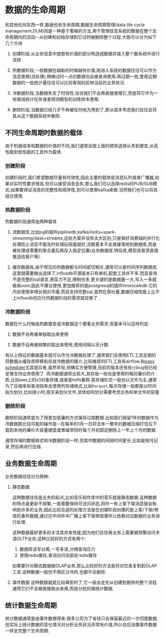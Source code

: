 # 数据的生命周期

和其他任何东西一样,数据也有生命周期,数据生命周期管理(data life cycle management,DLM)则是一种基于策略的方法,用于管理信息系统的数据在整个生命周期内的流动--从创建和初始存储到它过时被删除整个过程.大致可以分为如下几个大块

1. 创建阶段,从业务信息中提取有价值的部分构造成数据并放入整个数系统中进行流转

2. 热数据阶段,一般数据在越新的时候越有价值,刚进入系统的数据往往可以作为消息使用(流处理),稍微过时一点的数据也会被查询使用.再过期一些,使用近期数据的一些统计量往往可以比较客观的反映当前的业务状况.

3. 冷数据阶段,当数据失去了时效性,往往我们不会再直接使用它,而是将它作为一些离线统计任务或者预测模型的训练样本使用.

4. 删除阶段,当数据已经几乎不再被任何地方用到了,那从成本考虑我们往往会将其从这个数据系统中删除.

## 不同生命周期时数据的载体

由于机器成本和数据的价值的不同,我们通常会按上面的顺序选择从贵到便宜,从高性能到低性能的工具作为载体.

### 创建阶段

创建阶段时,我们希望数据尽量有时效性,因此主要的载体是消息队列或者广播器,如果对实时性要求很高,但可以接受消息丢失,那么我们可以选择redis的PUB/SUB模式;如果要保证消息的完整性和顺序性,则可以使用kafka来做.当然我们也可以将其组合使用.

### 热数据阶段

热数据阶段通常由两种载体

1. 流数据库,比如pg的插件piplinedb,kafka/redis+spark-streaming/dask+streamz,这些方案并没有太大区别,只是做好消费端的并行化处理防止消息不能及时处理玩阻塞就好,流数基本不会直接落地到数据库,而是被处理成需要的聚合量后再存入指定位置(业务数据库,特征库,模型库甚至直接推送给客户等).

2. 缓存数据库,由于常见的热数据都与时间密切相关,通常可以是时间序列数据库.这里就需要做出选择了,influxdb开源版本只有单机,配套工具并不多,而且查询不是完整的sql语言,表现力不足,限制也多,更关键的是数据量一大,写入一多就极易oom,因此不建议使用,更加推荐的是postgresql的插件timescaledb.它的内存使用率增长相对平缓,而且支持完整sql,虽然在吞吐量,数据压缩性能上比不上influxdb但应付热数据阶段的需求就足够了

### 冷数据阶段

数据在什么时候由热数据变成冷数据这个要看业务需求,但基本可以这样判定:

1. 数据不会再被单独取出来使用

2. 数据不会再被频繁的取出来使用,使用间隔以天计数.

有以上特征的数据基本就可以作为冷数据处理了.通常我们会使用ETL工具定期的将数据从缓存库转移到存放冷数据的媒介,比较推荐的ETL工具有airflow.和[easy scheduler](https://github.com/apache/incubator-dolphinscheduler)尤其是后者,虽然年轻,但确实方便管理,目前的版本还有些小bug但已经足够支持业务使用了.
而冷数据通常比较大,其存放一般也是使用的相对廉价的介质,比如aws上的s3对象存储,或者是hdfs集群.其存储形式一般也以文件为主,通常为了压缩率和查询效率会使用列存储格式,比如`Parquet`,每次存储一般都是以时间段为划分,比如按小时,按天来划分文件,具体如何划分需要考虑业务和单文件的容量

### 删除阶段

删除阶段通常是为了用更加低廉的方式保存过期数据.比如我们保留1年的数据作为冷数据那比较可能的操作是--在每年的1月一日将去年一整年的数据压缩打包后下载到本地的廉价大容量硬盘或者磁带同时每个月初固定删除上一年上个月的数据.

通常存储的数据格式和冷数据阶段一样,但其中数据的间隔时间更长,比如是按月记录,然后再进行压缩.

## 业务数据生命周期

业务数据往往分为两种:

1. 静态数据

    这种数据往往是业务的起点,比如音乐软件库中的音乐就是静态数据.这种数据的特点是更新不频繁,一直需要保持可访问状态,同时一有上架下架消息就会影响到许多的业务,因此比较合适的处理方法是在创建阶段创建的是上架/下架/修改的事件数据,通过在中间件中广播上架下架修改事件让依赖对应数据的业务进行处理.

    这种数据最好更多的关注其并发性能,因为他们往往再业务上需要被频繁访问术语OLTP业务,这种比较好的方式有两个:
    1. 数据库读写分离,一写多读,分摊查询压力
    2. 使用redis缓存,查询访问全部走redis缓存

    如果要针对静态数据做OLAP业务,那么比较好的方法是将对饮表复制到OLAP工具.这种数据一般也不用区分冷热,也都不会删除.
2. 事件数据
    这种数据就是比较典型的了,它一般会走完从创建到删除的整个流程.通常它们不会被直接取出来用,而是分批的做统计数据.

## 统计数据生命周期

统计数据通常是由事件数据得来,很多公司为了省钱只会保留最近的一次切面数据,但实际上统计数据的变化情况对分析业务状况非常有价值,所以也应该像事件数据一样走完整个生命周期.
